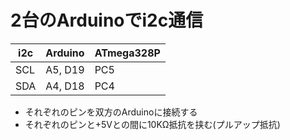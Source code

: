 # 2台のArduinoでi2c通信

i2c | Arduino | ATmega328P
----|---------|--------------
SCL | A5, D19 | PC5 
SDA | A4, D18 | PC4

* それぞれのピンを双方のArduinoに接続する
* それぞれのピンと+5Vとの間に10KΩ抵抗を挟む(プルアップ抵抗)
